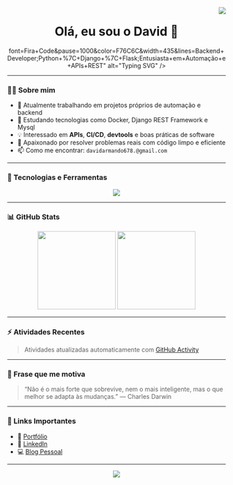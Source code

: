 <img align="right" src="https://visitor-badge.laobi.icu/badge?page_id=DavidArmando123.DavidArmando123" />

<h1 align="center">
  Olá, eu sou o David 👋
</h1>

<p align="center">
  font=Fira+Code&pause=1000&color=F76C6C&width=435&lines=Backend+Developer;Python+%7C+Django+%7C+Flask;Entusiasta+em+Automação+e+APIs+REST" alt="Typing SVG" />
</p>

---

### 👨‍💻 Sobre mim

- 🔭 Atualmente trabalhando em projetos próprios de automação e backend
- 🌱 Estudando tecnologias como Docker, Django REST Framework e Mysql
- 💡 Interessado em **APIs**, **CI/CD**, **devtools** e boas práticas de software
- 🧠 Apaixonado por resolver problemas reais com código limpo e eficiente
- 📫 Como me encontrar: `davidarmando678.@gmail.com`

---

### 🧰 Tecnologias e Ferramentas

<div align="center">
  <img src="https://skillicons.dev/icons?i=python,django,flask,fastapi,postgresql,mysql,git,github,vscode,linux,docker" />
</div>

---

### 📊 GitHub Stats

<div align="center">
  <img src="https://github-readme-stats.vercel.app/api?username=DavidArmando123&show_icons=true&theme=radical" height="180"/>
  <img src="https://github-readme-stats.vercel.app/api/top-langs/?username=DavidArmando123&layout=compact&theme=radical" height="180"/>
</div>

---

### ⚡ Atividades Recentes

<!--START_SECTION:activity-->
<!--END_SECTION:activity-->

> Atividades atualizadas automaticamente com [GitHub Activity](https://github.com/Readme-Workflows/recent-activity)

---

### 🚀 Frase que me motiva

> “Não é o mais forte que sobrevive, nem o mais inteligente, mas o que melhor se adapta às mudanças.” — Charles Darwin

---

### 📎 Links Importantes

- 💼 [Portfólio](#)
- 🔗 [LinkedIn](https://www.linkedin.com/in/seu-perfil)
- 💻 [Blog Pessoal](#)

---

<div align="center">
  <img src="https://capsule-render.vercel.app/api?type=waving&color=gradient&height=120&section=footer"/>
</div>
